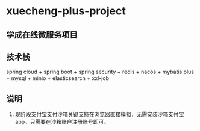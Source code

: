 # xuecheng-plus-project

## 学成在线微服务项目

## 技术栈

spring cloud + spring boot + spring security + redis + nacos + 
mybatis plus + mysql + minio + elasticsearch + xxl-job

## 说明

1. 现阶段支付宝支付沙箱关键支持在浏览器直接模拟，无需安装沙箱支付宝app。只需要在沙箱账户注册账号即可。
